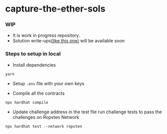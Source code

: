 # capture-the-ether-sols

### WIP
* It is work in progress repository.
* Solution write-ups[(like this one)](https://www.trufflesuite.com/ganache) will be available soon

### Steps to setup in local

* Install dependencies

```
yarn
```

* Setup `.env` file with your own keys

* Compile all the contracts
```
npx hardhat compile
```

* Update challenge address in the test file run challenge tests to pass the challenges on Ropsten Network
```
npx hardhat test --network ropsten
```